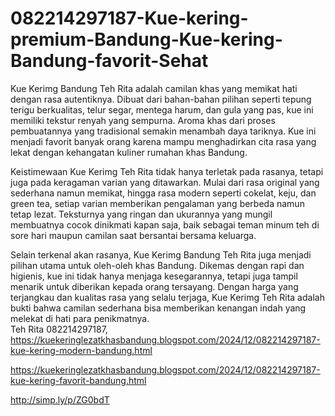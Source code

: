 # 082214297187-Kue-kering-premium-Bandung-Kue-kering-Bandung-favorit-Sehat
Kue Kerimg Bandung Teh Rita adalah camilan khas yang memikat hati dengan rasa autentiknya. Dibuat dari bahan-bahan pilihan seperti tepung terigu berkualitas, telur segar, mentega harum, dan gula yang pas, kue ini memiliki tekstur renyah yang sempurna. Aroma khas dari proses pembuatannya yang tradisional semakin menambah daya tariknya. Kue ini menjadi favorit banyak orang karena mampu menghadirkan cita rasa yang lekat dengan kehangatan kuliner rumahan khas Bandung.  

Keistimewaan Kue Kerimg Teh Rita tidak hanya terletak pada rasanya, tetapi juga pada keragaman varian yang ditawarkan. Mulai dari rasa original yang sederhana namun memikat, hingga rasa modern seperti cokelat, keju, dan green tea, setiap varian memberikan pengalaman yang berbeda namun tetap lezat. Teksturnya yang ringan dan ukurannya yang mungil membuatnya cocok dinikmati kapan saja, baik sebagai teman minum teh di sore hari maupun camilan saat bersantai bersama keluarga.  

Selain terkenal akan rasanya, Kue Kerimg Bandung Teh Rita juga menjadi pilihan utama untuk oleh-oleh khas Bandung. Dikemas dengan rapi dan higienis, kue ini tidak hanya menjaga kesegarannya, tetapi juga tampil menarik untuk diberikan kepada orang tersayang. Dengan harga yang terjangkau dan kualitas rasa yang selalu terjaga, Kue Kerimg Teh Rita adalah bukti bahwa camilan sederhana bisa memberikan kenangan indah yang melekat di hati para penikmatnya.  
 Teh Rita
082214297187, 
 https://kuekeringlezatkhasbandung.blogspot.com/2024/12/082214297187-kue-kering-modern-bandung.html

https://kuekeringlezatkhasbandung.blogspot.com/2024/12/082214297187-kue-kering-favorit-bandung.html

http://simp.ly/p/ZG0bdT
